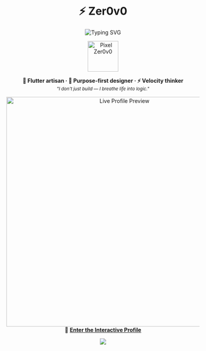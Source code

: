 <!-- Hero Section -->
<h1 align="center">⚡ Zer0v0</h1>

<p align="center">
  <img src="https://readme-typing-svg.demolab.com?font=Fira+Code&weight=500&pause=1000&color=C77DFF&center=true&width=450&lines=Creative+Coder;Fast+%7C+Unique+%7C+Adaptive;Driven+by+Art+%2B+Code+%2B+Soul" alt="Typing SVG" />
</p>

<p align="center">
  <img src="https://raw.githubusercontent.com/zer0v0/zer0v0/main/assets/facepixel.gif" width="80px" alt="Pixel Zer0v0" />
</p>

<p align="center">
  <strong>🎯 Flutter artisan · 🎨 Purpose-first designer · ⚡ Velocity thinker</strong><br>
  <sub><i>"I don't just build — I breathe life into logic."</i></sub>
</p>

<p align="center">
  <a href="https://zer0v0.github.io" target="_blank">
    <img src="https://raw.githubusercontent.com/zer0v0/zer0v0/main/preview.gif" width="600px" alt="Live Profile Preview"/>
  </a><br>
  🔗 <b><a href="https://zer0v0.github.io">Enter the Interactive Profile</a></b>
</p>

<p align="center">
  <img src="https://capsule-render.vercel.app/api?type=waving&height=100&color=6f42c1&section=footer"/>
</p>
